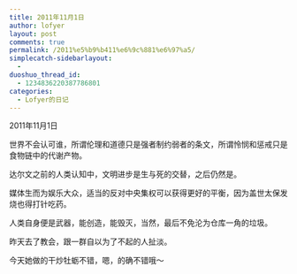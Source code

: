 ```yaml
---
title: 2011年11月1日
author: lofyer
layout: post
comments: true
permalink: /2011%e5%b9%b411%e6%9c%881%e6%97%a5/
simplecatch-sidebarlayout:
  - 
duoshuo_thread_id:
  - 1234836220387786801
categories:
  - Lofyer的日记
---
```

2011年11月1日

世界不会认可谁，所谓伦理和道德只是强者制约弱者的条文，所谓怜悯和惩戒只是食物链中的代谢产物。

达尔文之前的人类认知中，文明进步是生与死的交替，之后仍然是。

媒体生而为娱乐大众，适当的反对中央集权可以获得更好的平衡，因为盖世太保发烧也得打针吃药。

人类自身便是武器，能创造，能毁灭，当然，最后不免沦为仓库一角的垃圾。

昨天去了教会，跟一群自以为了不起的人扯淡。

今天她做的干炒牡蛎不错，嗯，的确不错哦～